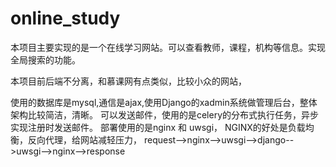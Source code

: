 # online_study
本项目主要实现的是一个在线学习网站。可以查看教师，课程，机构等信息。实现全局搜索的功能。

本项目前后端不分离，和慕课网有点类似，比较小众的网站，

使用的数据库是mysql,通信是ajax,使用Django的xadmin系统做管理后台，整体架构比较简洁，清晰。
可以发送邮件，使用的是celery的分布式执行任务，异步实现注册时发送邮件。
部署使用的是nginx 和 uwsgi，
NGINX的好处是负载均衡，反向代理，给网站减轻压力，
request-->nginx-->uwsgi-->django-->uwsgi-->nginx-->response

